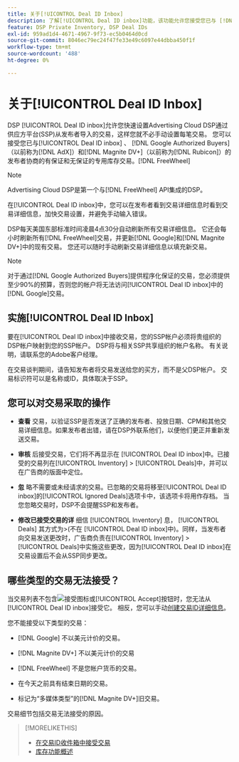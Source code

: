 ```yaml
---
title: 关于[!UICONTROL Deal ID Inbox]
description: 了解[!UICONTROL Deal ID inbox]功能，该功能允许您接受您已与 [!DNL FreeWheel], [!DNL Google Authorized Buyers] (formerly known as [!DNL AdX]), and [!DNL Magnite DV+] （以前称为 [!DNL Rubicon]）上的发布者协商的私有交易。
feature: DSP Private Inventory, DSP Deal IDs
exl-id: 959ad1d4-4671-4967-9f73-ec5b0464d0cd
source-git-commit: 8046ec79ec24f47fe33e49c6097e44dbba450f1f
workflow-type: tm+mt
source-wordcount: '488'
ht-degree: 0%

---
```


# 关于[!UICONTROL Deal ID Inbox]

DSP [!UICONTROL Deal ID inbox]允许您快速设置Advertising Cloud DSP通过供应方平台(SSP)从发布者导入的交易，这样您就不必手动设置每笔交易。 您可以接受您已与[!UICONTROL Deal ID inbox] 、 [!DNL Google Authorized Buyers]（以前称为[!DNL AdX]）和[!DNL Magnite DV+]（以前称为[!DNL Rubicon]）的发布者协商的有保证和无保证的专用库存交易。[!DNL FreeWheel]

>[!NOTE]
>
>Advertising Cloud DSP是第一个与[!DNL FreeWheel] API集成的DSP。

在[!UICONTROL Deal ID inbox]中，您可以在发布者看到交易详细信息时看到交易详细信息，加快交易设置，并避免手动输入错误。

DSP每天美国东部标准时间凌晨4点30分自动刷新所有交易详细信息。 它还会每小时刷新所有[!DNL FreeWheel]交易，并更新[!DNL Google]和[!DNL Magnite DV+]中的现有交易。 您还可以随时手动刷新交易详细信息以填充新交易。

<!-- MC: I'm not sure where I got the following. Is this currently true? -->
>[!NOTE]
>
>对于通过[!DNL Google Authorized Buyers]提供程序化保证的交易，您必须提供至少90%的预算，否则您的帐户将无法访问[!UICONTROL Deal ID inbox]中的[!DNL Google]交易。

## 实施[!UICONTROL Deal ID Inbox]

要在[!UICONTROL Deal ID inbox]中接收交易，您的SSP帐户必须将贵组织的DSP帐户映射到您的SSP帐户。 DSP将与相关SSP共享组织的帐户名称。 有关说明，请联系您的Adobe客户经理。

在交易谈判期间，请告知发布者将交易发送给您的买方，而不是父DSP帐户。 交易标识符可以是名称或ID，具体取决于SSP。

## 您可以对交易采取的操作

* **查看** 交易，以验证SSP是否发送了正确的发布者、投放日期、CPM和其他交易详细信息。如果发布者出错，请在DSP外联系他们，以便他们更正并重新发送交易。

* **审核** 后接受交易，它们将不再显示在 [!UICONTROL Deal ID inbox]中。已接受的交易列在[!UICONTROL Inventory] > [!UICONTROL Deals]中，并可以在广告商的版面中定位。

* **忽** 略不需要或未经请求的交易。已忽略的交易将移至[!UICONTROL Deal ID inbox]的[!UICONTROL Ignored Deals]选项卡中，该选项卡将用作存档。 当您忽略交易时，DSP不会提醒SSP和发布者。

* **修改已接受交易的详** 细信 [!UICONTROL Inventory] 息， [!UICONTROL Deals] 其方式为>(不在 [!UICONTROL Deal ID inbox]中)。同样，当发布者向交易发送更改时，广告商负责在[!UICONTROL Inventory] > [!UICONTROL Deals]中实施这些更改，因为[!UICONTROL Deal ID inbox]在交易设置后不会从SSP同步更改。

## 哪些类型的交易无法接受？

当交易列表不包含![接受](/help/dsp/assets/accept.png)图标或[!UICONTROL Accept]按钮时，您无法从[!UICONTROL Deal ID inbox]接受它。 相反，您可以手动[创建交易ID详细信息](/help/dsp/inventory/deal-id-create.md)。

您不能接受以下类型的交易：

* [!DNL Google] 不以美元计价的交易。

* [!DNL Magnite DV+] 不以美元计价的交易

* [!DNL FreeWheel] 不是您帐户货币的交易。

* 在今天之前具有结束日期的交易。

* 标记为“多媒体类型”的[!DNL Magnite DV+]旧交易。

交易细节包括交易无法接受的原因。

>[!MORELIKETHIS]
>
>* [在交易ID收件箱中接受交易](deal-id-inbox-accept.md)
>* [库存功能概述](inventory-overview.md)

